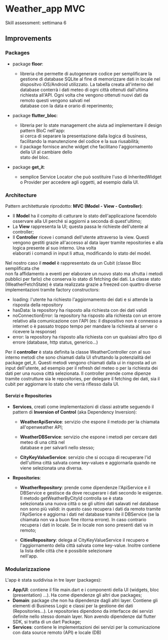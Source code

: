# Weather_app MVC

Skill assessment: settimana 6

## Improvements

### Packages

- package **floor**:
    - libreria che permette di autogenerare codice per semplificare la gestione di database SQLite
      al fine di memorizzare dati in locale nel dispositvo iOS/Android utilizzato. La tabella creata
      all'interno del database conterrà i dati meteo di ogni città ottenuti dall'ultima richiesta
      all'API. Ogni volta che vengono ottenuti nuovi dati da remoto questi vengono salvati nel  
      database con la data e orario di reperimento;

- package **flutter_bloc**:
    - libreria per lo state management che aiuta ad implementare il design pattern BloC nell'app:  
      si cerca di separare la presentazione dalla logica di business, facilitando la manutenzione
      del codice e la sua riusabilità;
    - il package fornisce anche widget che facilitano l'aggiornamento della UI al cambiare dello    
      stato del bloc.

- package **get_it**:
    - semplice Service Locator che può sostituire l'uso di InheritedWidget o Provider per accedere
      agli oggetti, ad esempio dalla UI.

### Architecture

Pattern architetturale riprodotto: **MVC (Model - View - Controller)**:

- Il **Model** ha il compito di catturare lo stato dell'applicazione facendolo osservare alla UI
  perché si aggiorni a seconda di quest'ultimo;
- La **View** rappresenta la UI; questa passa le richieste dell'utente al  
  controller;
- Il **Controller** riceve i comandi dell'utente attraverso la view. Questi vengono gestiti grazie
  all'accesso al data layer tramite repositories e alla logica presente al suo interno. Una volta  
  elaborati i comandi in input li attua, modificando lo stato del model.

Nel nostro caso il **model** è rappresentato da un Cubit (classe Bloc semplificata che  
non fa affidamento a eventi per elaborare un nuovo stato ma sfrutta i metodi pubblici per farlo) che
conserva lo stato di fetching dei dati. La classe stato (WeatherFetchState) è stata realizzata
grazie a freezed con quattro diverse implementazioni tramite factory constructors:

- loading: l'utente ha richiesto l'aggiornamento dei dati e si attende la risposta della repository
- hasData: la repository ha risposto alla richiesta con dei dati validi
- noConnectionError: la repository ha risposto alla richiesta con un errore relativo alla
  comunicazione con l'API (es: il dispositivo non è connesso a internet o è passato troppo tempo per
  mandare la richiesta al server o ricevere la response)
- error: la repository ha risposto alla richiesta con un qualsiasi altro tipo di errore (database,
  http status, generico...)

Per il **controller** è stata definita la classe WeatherController con al suo interno metodi che
sono chiamati dalla UI sfruttando la potenzialità del package get_it. Questi metodi vengono chiamati
dalla ui in risposta ad un input dell'utente, ad esempio per il refresh del meteo o per la richiesta
dei dati per una nuova città selezionata. Il controller prende come dipenze tramite costrutture sia
le repositories, per delegare il fetching dei dati, sia il cubit per aggiornare lo stato che verrà
riflesso dalla UI.

#### Servizi e Repositories

- **Services**, creati come implementazioni di classi astratte seguendo il pattern di **Inversion of
  Control** (aka Dependency Inversion):
    - **WeatherApiService**: servizio che espone il metodo per la chiamata all'openweather API;

    - **WeatherDBService**: servizio che espone i metodi per cercare dati meteo di una città nel    
      database e per salvarli nello stesso;

    - **CityKeyValueService**: servizio che si occupa di recuperare l'id dell'ultima città salvata
      come key-values e aggiornarla quando ne viene selezionata una diversa.

- **Repositories**:
    - **WeatherRepository**: prende come dipendenze l'ApiService e il DBService e gestisce da dove
      recuperare i dati secondo le esigenze. Il metodo getWeatherByCityId controlla se è stata    
      selezionata una nuova città o se gli ultimi dati salavati nel database non sono più validi: in
      questo caso recupera i dati da remoto tramite l'ApiSerice e aggiorna i dati nel database
      tramite il DBService (se la chiamata non va a buon fine ritorna errore). In caso contrario
      recupera i dati in locale. Se in locale non sono presenti dati va in remoto;

    - **CitiesRepository**: delega al CityKeyValueService il recupero e l'aggiornamento della città
      salvata come key-value. Inoltre contiene la lista delle città che è possibile selezionare  
      nell'app.

### Modularizzazione

L'app è stata suddivisa in tre layer (packages):

- **App/UI**: contiene il file main.dart e i componenti della UI (widgets, bloc (presentation) ...).
  Ha come dipendenze gli altri due packages;
- **Domain**: package che non ha dipendenze dagli altri layer. Contiene gli elementi di Business
  Logic e classi per la gestione dei dati (Repositories...). Le repositories dipendono da interfacce
  dei servizi definite nello stesso domain layer. Non avendo dipendenze dal flutter SDK, si tratta
  di un dart Package;
- **Services**: contiene le implementazioni dei servizi per la comunicazione con data source
  remoto (API) e locale (DB)